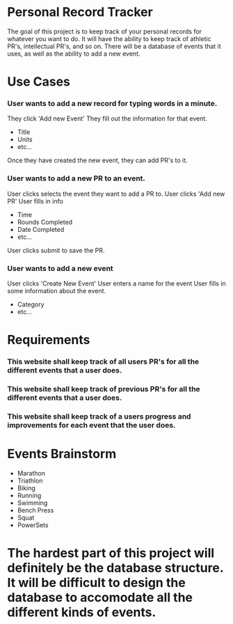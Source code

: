 # Personal Record Tracker
The goal of this project is to keep track of your personal records for whatever you want to do. It will have the ability to keep track of athletic PR's, intellectual PR's, and so on. There will be a database of events that it uses, as well as the ability to add a new event. 

# Use Cases
### User wants to add a new record for typing words in a minute. 
They click 'Add new Event' 
They fill out the information for that event. 
* Title
* Units
* etc...

Once they have created the new event, they can add PR's to it.

### User wants to add a new PR to an event.
User clicks selects the event they want to add a PR to.
User clicks 'Add new PR'
User fills in info
* Time
* Rounds Completed
* Date Completed
* etc...

User clicks submit to save the PR.

### User wants to add a new event
User clicks 'Create New Event'
User enters a name for the event
User fills in some information about the event. 
  * Category
  * etc...
# Requirements
### This website shall keep track of all users PR's for all the different events that a user does.
### This website shall keep track of previous PR's for all the different events that a user does.
### This website shall keep track of a users progress and improvements for each event that the user does.

# Events Brainstorm
* Marathon
* Triathlon
* Biking
* Running
* Swimming
* Bench Press
* Squat
* PowerSets

# The hardest part of this project will definitely be the database structure. It will be difficult to design the database to accomodate all the different kinds of events. 
